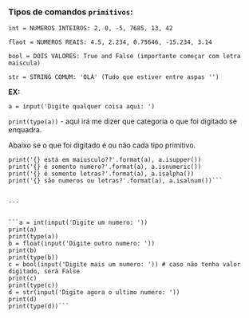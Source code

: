 ### Tipos de comandos `primitivos`:

`int = NUMEROS INTEIROS: 2, 0, -5, 7685, 13, 42`

`flaot = NUMEROS REAIS: 4.5, 2.234, 0.75646, -15.234, 3.14`

`bool = DOIS VALORES: True and False (importante começar com letra maiscula)`

`str = STRING COMUM: 'OLÁ' (Tudo que estiver entre aspas '')`

**EX:**

`a = input('Digite qualquer coisa aqui: ')`

`print(type(a))` - aqui irá me dizer que categoria o que foi digitado se enquadra.

Abaixo se o que foi digitado é ou não cada tipo primitivo.

```print('{} está em minusculo?'.format(a), a.islower())
print('{} está em maiusculo??'.format(a), a.isupper())
print('{} é somento numero?'.format(a), a.isnumeric())
print('{} é somente letras?'.format(a), a.isalpha())
print('{} são numeros ou letras?'.format(a), a.isalnum())```


---


```a = int(input('Digite um numero: '))
print(a)
print(type(a))
b = float(input('Digite outro numero: '))
print(b)
print(type(b))
c = bool(input('Digite mais um numero: ')) # caso não tenha valor digitado, será False
print(c)
print(type(c))
d = str(input('Digite agora o ultimo numero: '))
print(d)
print(type(d))```

